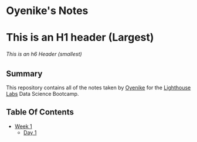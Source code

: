 # Oyenike's Notes
# This is an H1 header (Largest)
###### This is an h6 Header (smallest)

## Summary
This repository contains all of the notes taken by [Oyenike](https://github.com/OyenikeAkanbi) for the [Lighthouse Labs](https://www.lighthouselabs.ca/) Data Science Bootcamp.


## Table Of Contents
* [Week 1](/Week_1)
  * [Day 1](/Week_1/Day_1/)
